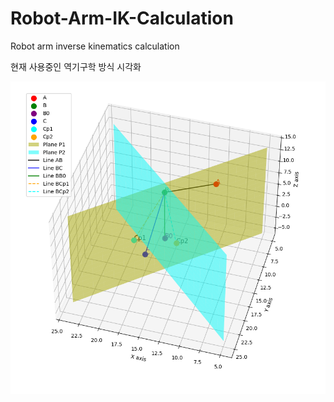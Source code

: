 # Robot-Arm-IK-Calculation
Robot arm inverse kinematics calculation

현재 사용중인 역기구학 방식 시각화

![main](image/어깨.png)
